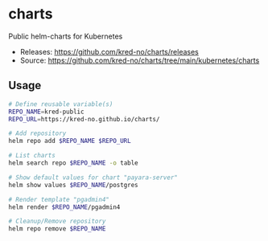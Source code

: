 # charts
Public helm-charts for Kubernetes

  * Releases: https://github.com/kred-no/charts/releases
  * Source: https://github.com/kred-no/charts/tree/main/kubernetes/charts


## Usage

```bash
# Define reusable variable(s)
REPO_NAME=kred-public
REPO_URL=https://kred-no.github.io/charts/

# Add repository
helm repo add $REPO_NAME $REPO_URL

# List charts
helm search repo $REPO_NAME -o table

# Show default values for chart "payara-server"
helm show values $REPO_NAME/postgres

# Render template "pgadmin4"
helm render $REPO_NAME/pgadmin4

# Cleanup/Remove repository
helm repo remove $REPO_NAME
```
